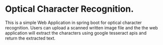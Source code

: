 # Optical Character Recognition.
This is a simple Web Application in spring boot for optical character recognition.
Users can upload a scanned written image file and the the web application will extract the characters using google tesseract apis and return the extracted text.
